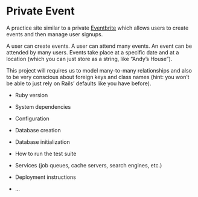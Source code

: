 # Private Event

A practice  site similar to a private [Eventbrite](https://www.eventbrite.com/) which allows users to create events and then manage user signups.

A user can create events. A user can attend many events. An event can be attended by many users. Events take place at a specific date and at a location (which you can just store as a string, like “Andy’s House”).

This project will requires us to model many-to-many relationships and also to be very conscious about foreign keys and class names (hint: you won’t be able to just rely on Rails’ defaults like you have before).



* Ruby version

* System dependencies

* Configuration

* Database creation

* Database initialization

* How to run the test suite

* Services (job queues, cache servers, search engines, etc.)

* Deployment instructions

* ...
